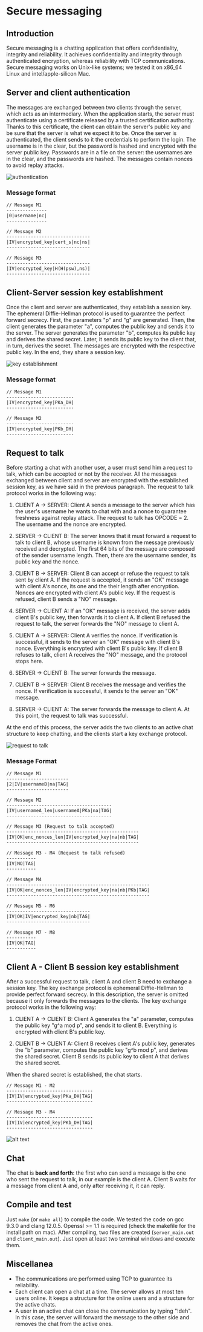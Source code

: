 # Secure messaging

## Introduction

Secure messaging is a chatting application that offers confidentiality, integrity and reliability. It achieves confidentiality and integrity through authenticated encryption, whereas reliability with TCP communications.
Secure messaging works on Unix-like systems; we tested it on x86_64 Linux and intel/apple-silicon Mac.

## Server and client authentication

The messages are exchanged between two clients through the server, which acts as an intermediary. When the application starts, the server must authenticate using a certificate released by a trusted certification authority. Thanks to this certificate, the client can obtain the server's public key and be sure that the server is what we expect it to be. Once the server is authenticated, the client sends to it the credentials to perform the login. The username is in the clear, but the password is hashed and encrypted with the server public key. Passwords are in a file on the server: the usernames are in the clear, and the passwords are hashed. The messages contain nonces to avoid replay attacks.

![authentication](resources/authentication.png "Authentication")

### Message format

 ```
 // Message M1
---------------
|0|username|nc|
---------------

// Message M2
-------------------------------
|IV|encrypted_key|cert_s|nc|ns|
-------------------------------

// Message M3
-------------------------------
|IV|encrypted_key|H(H(psw),ns)|
-------------------------------
```

## Client-Server session key establishment

Once the client and server are authenticated, they establish a session key. The ephemeral Diffie-Hellman protocol is used to guarantee the perfect forward secrecy. First, the parameters "p" and "g" are generated. Then, the client generates the parameter "a", computes the public key and sends it to the server. The server generates the parameter "b", computes its public key and derives the shared secret. Later, it sends its public key to the client that, in turn, derives the secret. The messages are encrypted with the respective public key. In the end, they share a session key.

![key establishment](resources/ke_client-server-1.png "Client-Server Key Establishment")

### Message format

 ```
// Message M1
-------------------------
|IV|encrypted_key|PKa_DH|
-------------------------

// Message M2
-------------------------
|IV|encrypted_key|PKb_DH|
-------------------------
```

## Request to talk

Before starting a chat with another user, a user must send him a request to talk, which can be accepted or not by the receiver. All the messages exchanged between client and server are encrypted with the established session key, as we have said in the previous paragraph. The request to talk protocol works in the following way:

1) CLIENT A -> SERVER: Client A sends a message to the server which has the user's username he wants to chat with and a nonce to guarantee freshness against replay attack. The request to talk has OPCODE = 2. The username and the nonce are encrypted.

2) SERVER -> CLIENT B: The server knows that it must forward a request to talk to client B, whose username is known from the message previously received and decrypted. The first 64 bits of the message are composed of the sender username length. Then, there are the username sender, its public key and the nonce. 

3) CLIENT B -> SERVER: Client B can accept or refuse the request to talk sent by client A.  If the request is accepted, it sends an "OK" message with client A's nonce, its one and the their length after encryption. Nonces are encrypted with client A's public key. If the request is refused, client B sends a "NO" message.

4) SERVER -> CLIENT A: If an "OK" message is received, the server adds client B's public key, then forwards it to client A. If client B refused the request to talk, the server forwards the "NO" message to client A.

5) CLIENT A -> SERVER: Client A verifies the nonce. If verification is successful, it sends to the server an "OK" message with client B's nonce. Everything is encrypted with client B's public key. If client B refuses to talk, client A receives the "NO" message, and the protocol stops here.

6) SERVER -> CLIENT B: The server forwards the message.

7) CLIENT B -> SERVER: Client B receives the message and verifies the nonce. If verification is successful, it sends to the server an "OK" message.

8) SERVER -> CLIENT A: The server forwards the message to client A. At this point, the request to talk was successful.

At the end of this process, the server adds the two clients to an active chat structure to keep chatting, and the clients start a key exchange protocol.

![request to talk](resources/request-to-talk.png)

### Message Format

 ```
 // Message M1
-----------------------
|2|IV|usernameB|na|TAG|
-----------------------

// Message M2
---------------------------------------
|IV|usernameA_len|usernameA|PKa|na|TAG|
---------------------------------------

// Message M3 (Request to talk accepted)
-------------------------------------------------
|IV|OK|enc_nonces_len|IV|encrypted_key|na|nb|TAG|
-------------------------------------------------

// Message M3 - M4 (Request to talk refused)
-----------
|IV|NO|TAG|
-----------

// Message M4
-----------------------------------------------------
|IV|OK|enc_nonces_len|IV|encrypted_key|na|nb|PKb|TAG|
-----------------------------------------------------

// Message M5 - M6
-------------------------------
|IV|OK|IV|encrypted_key|nb|TAG|
-------------------------------

// Message M7 - M8
-----------
|IV|OK|TAG|
-----------
```

## Client A - Client B session key establishment

After a successful request to talk, client A and client B need to exchange a session key. The key exchange protocol is ephemeral Diffie-Hellman to provide perfect forward secrecy. In this description, the server is omitted because it only forwards the messages to the clients. The key exchange protocol works in the following way:

1) CLIENT A -> CLIENT B: Client A generates the "a" parameter, computes the public key "g^a mod p", and sends it to client B. Everything is encrypted with client B's public key.

2) CLIENT B -> CLIENT A: Client B receives client A's public key, generates the "b" parameter, computes the public key "g^b mod p", and derives the shared secret. Client B sends its public key to client A that derives the shared secret.

When the shared secret is established, the chat starts.

 ```
// Message M1 - M2
--------------------------------
|IV|IV|encrypted_key|PKa_DH|TAG|
--------------------------------

// Message M3 - M4
--------------------------------
|IV|IV|encrypted_key|PKb_DH|TAG|
--------------------------------
```

![alt text](resources/ke_clientA-clientB.png)

## Chat

The chat is **back and forth**: the first who can send a message is the one who sent the request to talk, in our example is the client A. Client B waits for a message from client A and, only after receiving it, it can reply.

## Compile and test
Just `make` (or `make all`) to compile the code. We tested the code on gcc 9.3.0 and clang 12.0.5. Openssl >= 1.1 is required (check the makefile for the install path on mac). After compiling, two files are created (`server_main.out` and `client_main.out`). Just open at least two terminal windows and execute them.

## Miscellanea

- The communications are performed using TCP to guarantee its reliability.
- Each client can open a chat at a time. The server allows at most ten users online. It keeps a structure for the online users and a structure for the active chats.
- A user in an active chat can close the communication by typing "!deh". In this case, the server will forward the message to the other side and removes the chat from the active ones.
